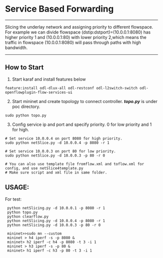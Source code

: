 # Service Based Forwarding


---

Slicing the underlay network and assigning priority to different flowspace. 
For example we can divide flowspace (dstip:dstport)=(10.0.0.1:8080) has higher priority 1 
and (10.0.0.1:80) with lower priority 2,which means the traffic in flowspace (10.0.0.1:8080) will pass through paths with high bandwidth.

---

## How to Start


1. Start karaf and install features below

```
feature:install odl-dlux-all odl-restconf odl-l2switch-switch odl-openflowplugin-flow-services-ui
```

2. Start mininet and create topology to connect controller. ***topo.py*** is under poc directory.

```
sudo python topo.py 
```

3. Config service ip and port and specify priority. 0 for low priority and 1 for high.

```
# Set service 10.0.0.4 on port 8080 for high priority.
sudo python netSlice.py -d 10.0.0.4 -p 8080 -r 1

# Set service 10.0.0.3 on port 80 for low priority.
sudo python netSlice.py -d 10.0.0.3 -p 80 -r 0

# You can also use template file fromflow.xml and toflow.xml for config, and use netSlice4template.py
# Make sure script and xml file in same folder.

```



## USAGE:

For test:

```
 python netSlicing.py -d 10.0.0.1 -p 8080 -r 1
 python topo.py
 python clearflow.py
 python netSlicing.py -d 10.0.0.4 -p 8080 -r 1
 python netSlicing.py -d 10.0.0.3 -p 80 -r 0	
 
 mininet>>sudo mn --custom 
 mininet > h4 iperf -s -p 8080 &		 	
 mininet> h2 iperf -c h4 -p 8080 -t 3 -i 1
 mininet > h3 iperf -s -p 80 &		 	
 mininet> h1 iperf -c h3 -p 80 -t 3 -i 1 
```

